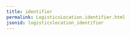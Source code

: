 ```yaml
---
title: identifier
permalink: LogisticsLocation.identifier.html
jsonid: logisticslocation_identifier
---
```

